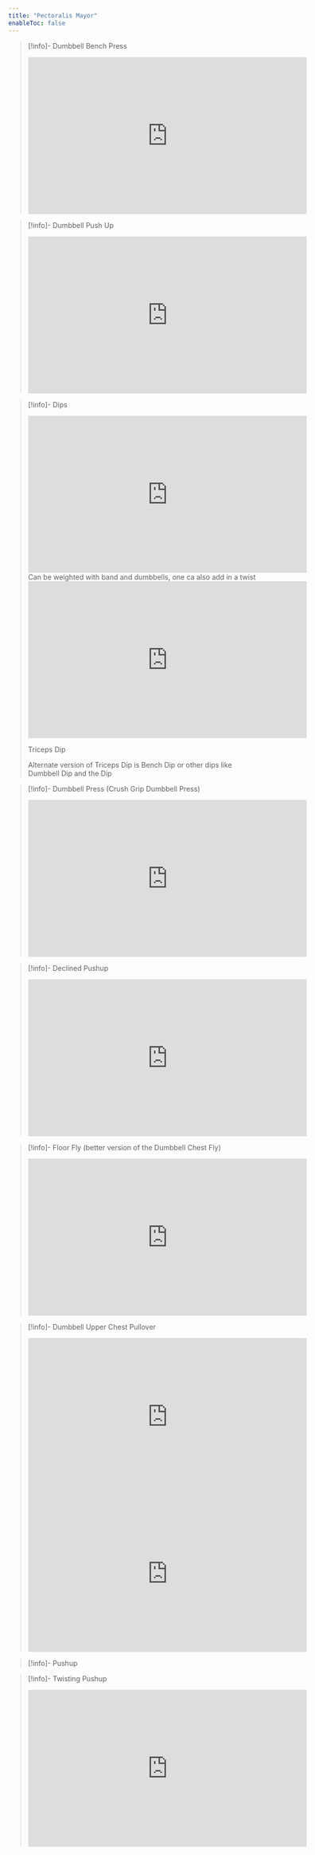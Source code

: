 ```yaml
---
title: "Pectoralis Mayor"
enableToc: false
---
```


>[!info]- Dumbbell Bench Press
>
><iframe width="560" height="315" src="https://www.youtube-nocookie.com/embed/rqDEuuwTTb0?start=72" title="YouTube video player" frameborder="0" allow="accelerometer; autoplay; clipboard-write; encrypted-media; gyroscope; picture-in-picture; web-share" allowfullscreen></iframe>

>[!info]- Dumbbell Push Up
>
><iframe width="560" height="315" src="https://www.youtube-nocookie.com/embed/rqDEuuwTTb0?start=105" title="YouTube video player" frameborder="0" allow="accelerometer; autoplay; clipboard-write; encrypted-media; gyroscope; picture-in-picture; web-share" allowfullscreen></iframe>



>[!info]- Dips
>
><iframe width="560" height="315" src="https://www.youtube-nocookie.com/embed/ykQlXirszbo?start=619" title="YouTube video player" frameborder="0" allow="accelerometer; autoplay; clipboard-write; encrypted-media; gyroscope; picture-in-picture; web-share" allowfullscreen></iframe>
>Can be weighted with band and dumbbells, one ca also add in a twist
><iframe width="560" height="315" src="https://www.youtube-nocookie.com/embed/rqDEuuwTTb0?start=158" title="YouTube video player" frameborder="0" allow="accelerometer; autoplay; clipboard-write; encrypted-media; gyroscope; picture-in-picture; web-share" allowfullscreen></iframe>
>
>Triceps Dip
>
>Alternate version of Triceps Dip is Bench Dip or other dips like Dumbbell Dip and the Dip


>[!info]- Dumbbell Press (Crush Grip Dumbbell Press)
>
><iframe width="560" height="315" src="https://www.youtube-nocookie.com/embed/rqDEuuwTTb0?start=225" title="YouTube video player" frameborder="0" allow="accelerometer; autoplay; clipboard-write; encrypted-media; gyroscope; picture-in-picture; web-share" allowfullscreen></iframe>

>[!info]- Declined Pushup
>
><iframe width="560" height="315" src="https://www.youtube-nocookie.com/embed/rqDEuuwTTb0?start=290" title="YouTube video player" frameborder="0" allow="accelerometer; autoplay; clipboard-write; encrypted-media; gyroscope; picture-in-picture; web-share" allowfullscreen></iframe>

>[!info]- Floor Fly (better version of the Dumbbell Chest Fly)
>
><iframe width="560" height="315" src="https://www.youtube-nocookie.com/embed/rqDEuuwTTb0?start=347" title="YouTube video player" frameborder="0" allow="accelerometer; autoplay; clipboard-write; encrypted-media; gyroscope; picture-in-picture; web-share" allowfullscreen></iframe>

>[!info]- Dumbbell Upper Chest Pullover
>
><iframe width="560" height="315" src="https://www.youtube-nocookie.com/embed/rqDEuuwTTb0?start=425" title="YouTube video player" frameborder="0" allow="accelerometer; autoplay; clipboard-write; encrypted-media; gyroscope; picture-in-picture; web-share" allowfullscreen></iframe>
><iframe width="560" height="315" src="https://www.youtube-nocookie.com/embed/ykQlXirszbo?start=569" title="YouTube video player" frameborder="0" allow="accelerometer; autoplay; clipboard-write; encrypted-media; gyroscope; picture-in-picture; web-share" allowfullscreen></iframe>


>[!info]- Pushup

>[!info]- Twisting Pushup
>
><iframe width="560" height="315" src="https://www.youtube-nocookie.com/embed/ykQlXirszbo?start=424" title="YouTube video player" frameborder="0" allow="accelerometer; autoplay; clipboard-write; encrypted-media; gyroscope; picture-in-picture; web-share" allowfullscreen></iframe>